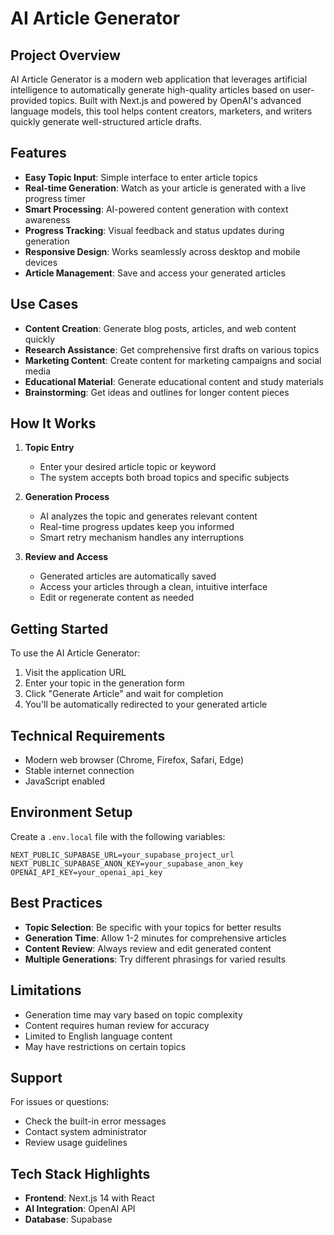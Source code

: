 # AI Article Generator

## Project Overview

AI Article Generator is a modern web application that leverages artificial intelligence to automatically generate high-quality articles based on user-provided topics. Built with Next.js and powered by OpenAI's advanced language models, this tool helps content creators, marketers, and writers quickly generate well-structured article drafts.

## Features

- **Easy Topic Input**: Simple interface to enter article topics
- **Real-time Generation**: Watch as your article is generated with a live progress timer
- **Smart Processing**: AI-powered content generation with context awareness
- **Progress Tracking**: Visual feedback and status updates during generation
- **Responsive Design**: Works seamlessly across desktop and mobile devices
- **Article Management**: Save and access your generated articles

## Use Cases

- **Content Creation**: Generate blog posts, articles, and web content quickly
- **Research Assistance**: Get comprehensive first drafts on various topics
- **Marketing Content**: Create content for marketing campaigns and social media
- **Educational Material**: Generate educational content and study materials
- **Brainstorming**: Get ideas and outlines for longer content pieces

## How It Works

1. **Topic Entry**
   - Enter your desired article topic or keyword
   - The system accepts both broad topics and specific subjects

2. **Generation Process**
   - AI analyzes the topic and generates relevant content
   - Real-time progress updates keep you informed
   - Smart retry mechanism handles any interruptions

3. **Review and Access**
   - Generated articles are automatically saved
   - Access your articles through a clean, intuitive interface
   - Edit or regenerate content as needed

## Getting Started

To use the AI Article Generator:

1. Visit the application URL
2. Enter your topic in the generation form
3. Click "Generate Article" and wait for completion
4. You'll be automatically redirected to your generated article

## Technical Requirements

- Modern web browser (Chrome, Firefox, Safari, Edge)
- Stable internet connection
- JavaScript enabled

## Environment Setup

Create a `.env.local` file with the following variables:
```env
NEXT_PUBLIC_SUPABASE_URL=your_supabase_project_url
NEXT_PUBLIC_SUPABASE_ANON_KEY=your_supabase_anon_key
OPENAI_API_KEY=your_openai_api_key
```

## Best Practices

- **Topic Selection**: Be specific with your topics for better results
- **Generation Time**: Allow 1-2 minutes for comprehensive articles
- **Content Review**: Always review and edit generated content
- **Multiple Generations**: Try different phrasings for varied results

## Limitations

- Generation time may vary based on topic complexity
- Content requires human review for accuracy
- Limited to English language content
- May have restrictions on certain topics

## Support

For issues or questions:
- Check the built-in error messages
- Contact system administrator
- Review usage guidelines

## Tech Stack Highlights

- **Frontend**: Next.js 14 with React
- **AI Integration**: OpenAI API
- **Database**: Supabase
